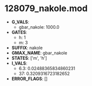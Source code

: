# 128079_nakole.mod

- **G_VALS**:
  - gbar_nakole: 1000.0
- **GATES**:
  - h: 1
  - m: 3
- **SUFFIX**: nakole
- **GMAX_NAME**: gbar_nakole
- **STATES**: ['m', 'h']
- **I_VALS**:
  - 6.3: 0.02488365834860231
  - 37: 0.3209316723182652
- **ERROR_FLAGS**: []
